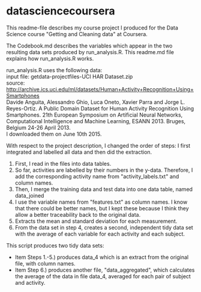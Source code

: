 # datasciencecoursera
This readme-file describes my course project I produced for the Data Science course "Getting and Cleaning data" at Coursera.

The Codebook.md describes the variables which appear in the two resulting data sets produced by run_analysis.R.
This readme.md file explains how run_analysis.R works.

run_analysis.R uses the following data:   
input file: getdata-projectfiles-UCI HAR Dataset.zip   
source: http://archive.ics.uci.edu/ml/datasets/Human+Activity+Recognition+Using+Smartphones   
Davide Anguita, Alessandro Ghio, Luca Oneto, Xavier Parra and Jorge L. Reyes-Ortiz. 
A Public Domain Dataset for Human Activity Recognition Using Smartphones. 
21th European Symposium on Artificial Neural Networks, Computational Intelligence and Machine Learning, 
ESANN 2013. Bruges, Belgium 24-26 April 2013.   
I downloaded them on June 10th 2015.

With respect to the project description, I changed the order of steps:
I first integrated and labelled all data and then did the extraction.

1. First, I read in the files into data tables.
2. So far, activities are labelled by their numbers in the y-data. 
Therefore, I add the corresponding activity name from "activity_labels.txt" and column names.
3. Then, I merge the training data and test data into one data table, named data_joined
4. I use the variable names from "features.txt" as column names. I know that there could be better names,
but I kept these because I think they allow a better traceability back to the original data.
5. Extracts the mean and standard deviation for each measurement.
6. From the data set in step 4, creates a second, independent tidy data set with the average of each variable for each activity and each subject.

This script produces two tidy data sets:
* Item Steps 1.-5.) produces data_4 which is an extract from the original file, with column names.
* Item Step 6.) produces another file, "data_aggregated", which calculates the average of the data in file data_4, averaged for each pair of subject and activity. 





